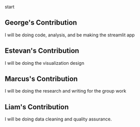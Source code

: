 start

## George's Contribution
I will be doing code, analysis, and be making the streamlit app

## Estevan's Contribution
I will be doing the visualization design

## Marcus's Contribution
I will be doing the research and writing for the group work

## Liam's Contribution
I will be doing data cleaning and quality assurance.